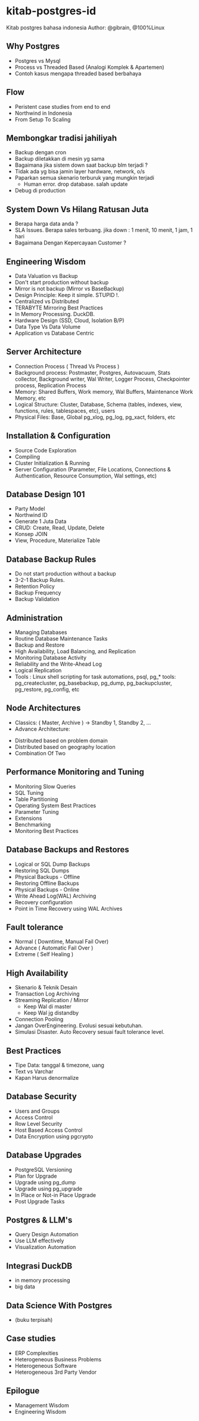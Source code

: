 
# kitab-postgres-id
Kitab postgres bahasa indonesia
Author: @gibrain, @100%Linux

## Why Postgres
* Postgres vs Mysql
* Process vs Threaded Based (Analogi Komplek & Apartemen)
* Contoh kasus mengapa threaded based berbahaya

## Flow
* Peristent case studies from end to end
* Northwind in Indonesia
* From Setup To Scaling 

## Membongkar tradisi jahiliyah
* Backup dengan cron
* Backup diletakkan di mesin yg sama
* Bagaimana jika sistem down saat backup blm terjadi ?
* Tidak ada yg bisa jamin layer hardware, network, o/s
* Paparkan semua skenario terburuk yang mungkin terjadi
  * Human error. drop database. salah update
* Debug di production 

## System Down Vs Hilang Ratusan Juta
* Berapa harga data anda ?
* SLA Issues. Berapa sales terbuang. jika down : 1 menit, 10 menit, 1 jam, 1 hari
* Bagaimana Dengan Kepercayaan Customer ? 

## Engineering Wisdom
* Data Valuation vs Backup 
* Don't start production without backup
* Mirror is not backup (Mirror vs BaseBackup)
* Design Principle: Keep it simple. STUPID !.
* Centralized vs Distributed
* TERABYTE Mirroring Best Practices
* In Memory Processing. DuckDB. 
* Hardware Design (SSD, Cloud, Isolation B/P)
* Data Type Vs Data Volume
* Application vs Database Centric

## Server Architecture 
* Connection Process ( Thread Vs Process )
* Background process: Postmaster, Postgres, Autovacuum, Stats collector, Background writer, Wal Writer,  Logger Process, Checkpointer process, Replication Process
* Memory: Shared Buffers, Work memory, Wal Buffers, Maintenance Work Memory, etc
* Logical Structure: Cluster, Database, Schema (tables, indexes, view, functions, rules, tablespaces, etc), users
* Physical Files: Base, Global pg_xlog, pg_log, pg_xact, folders, etc

## Installation & Configuration
* Source Code Exploration 
* Compiling
* Cluster Initialization & Running
* Server Configuration (Parameter, File Locations, Connections & Authentication, Resource Consumption, Wal settings, etc) 

## Database Design 101
* Party Model
* Northwind ID
* Generate 1 Juta Data
* CRUD: Create, Read, Update, Delete
* Konsep JOIN
* View, Procedure, Materialize Table

## Database Backup Rules
* Do not start production without a backup
* 3-2-1 Backup Rules.
* Retention Policy
* Backup Frequency
* Backup Validation

## Administration 
* Managing Databases
* Routine Database Maintenance Tasks
* Backup and Restore
* High Availability, Load Balancing, and Replication
* Monitoring Database Activity
* Reliability and the Write-Ahead Log
* Logical Replication
* Tools : Linux shell scripting for task automations, psql, pg_* tools: pg_createcluster, pg_basebackup, pg_dump, pg_backupcluster, pg_restore, pg_config, etc


## Node Architectures
* Classics: ( Master, Archive ) -> Standby 1, Standby 2, …
* Advance Architecture: 
- Distributed based on problem domain
- Distributed based on geography location
- Combination Of Two

## Performance Monitoring and Tuning
* Monitoring Slow Queries
* SQL Tuning
* Table Partitioning
* Operating System Best Practices
* Parameter Tuning
* Extensions
* Benchmarking
* Monitoring Best Practices 

## Database Backups and Restores
* Logical or SQL Dump Backups
* Restoring SQL Dumps
* Physical Backups - Offline
* Restoring Offline Backups
* Physical Backups - Online
* Write Ahead Log(WAL) Archiving
* Recovery configuration
* Point in Time Recovery using WAL Archives

## Fault tolerance
* Normal ( Downtime, Manual Fail Over)
* Advance ( Automatic Fail Over )
* Extreme ( Self Healing )
 
## High Availability
* Skenario & Teknik Desain
* Transaction Log Archiving 
* Streaming Replication / Mirror
  * Keep Wal di master
  * Keep Wal jg distandby
* Connection Pooling 
* Jangan OverEngineering. Evolusi sesuai kebutuhan.
* Simulasi Disaster. Auto Recovery sesuai fault tolerance level.

## Best Practices
* Tipe Data: tanggal & timezone, uang
* Text vs Varchar 
* Kapan Harus denormalize

## Database Security
* Users and Groups
* Access Control
* Row Level Security 
* Host Based Access Control
* Data Encryption using pgcrypto
 
## Database Upgrades
* PostgreSQL Versioning
* Plan for Upgrade
* Upgrade using pg_dump
* Upgrade using pg_upgrade
* In Place or Not-in Place Upgrade
* Post Upgrade Tasks

## Postgres & LLM's
* Query Design Automation
* Use LLM effectively
* Visualization Automation

## Integrasi DuckDB
* in memory processing
* big data
 
## Data Science With Postgres
* (buku terpisah)
  
## Case studies 
* ERP Complexities
* Heterogeneous Business Problems
* Heterogeneous Software
* Heterogeneous 3rd Party Vendor 



## Epilogue
* Management Wisdom
* Engineering Wisdom 

